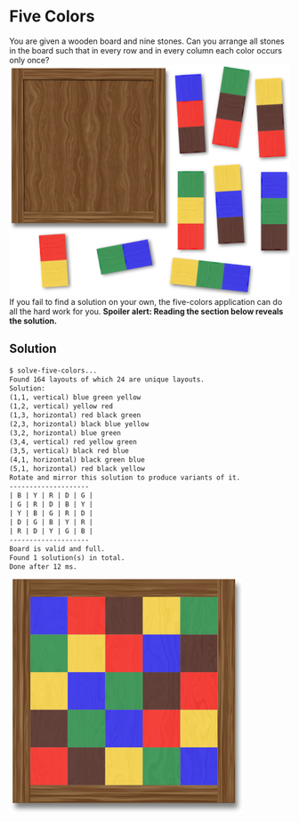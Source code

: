# Five Colors
You are given a wooden board and nine stones. Can you arrange all stones in the board such that in every row and in every column each color occurs only once?
![Five Colors Puzzle](doc/board-game.png)
If you fail to find a solution on your own, the five-colors application can do all the hard work for you.
**Spoiler alert: Reading the section below reveals the solution.**

## Solution
```
$ solve-five-colors...
Found 164 layouts of which 24 are unique layouts.
Solution:
(1,1, vertical) blue green yellow
(1,2, vertical) yellow red
(1,3, horizontal) red black green
(2,3, horizontal) black blue yellow
(3,2, horizontal) blue green
(3,4, vertical) red yellow green
(3,5, vertical) black red blue
(4,1, horizontal) black green blue
(5,1, horizontal) red black yellow
Rotate and mirror this solution to produce variants of it.
--------------------
| B | Y | R | D | G |
| G | R | D | B | Y |
| Y | B | G | R | D |
| D | G | B | Y | R |
| R | D | Y | G | B |
--------------------
Board is valid and full.
Found 1 solution(s) in total.
Done after 12 ms.
```
![Five Colors Solution](doc/board-solved.png)

